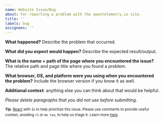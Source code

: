 ```yaml
---
name: Website Issue/Bug
about: For reporting a problem with the opentelemetry.io site.
title: ''
labels: bug
assignees: ''
---
```


**What happened?** Describe the problem that occurred.

**What did you expect would happen?** Describe the expected result/output.

**What is the name + path of the page where you encountered the issue?** The
relative path and page title where you found a problem.

**What browser, OS, and platform were you using when you encountered the
problem?** Include the browser version if you know it as well.

**Additional context**: anything else you can think about that would be helpful.

_Please delete paragraphs that you did not use before submitting._

<sub>**Tip**:
[React](https://github.blog/news-insights/product-news/add-reactions-to-pull-requests-issues-and-comments/)
with 👍 to help prioritize this issue. Please use comments to provide useful
context, avoiding `+1` or `me too`, to help us triage it. Learn more
[here](https://opentelemetry.io/community/end-user/issue-participation/).</sub>
